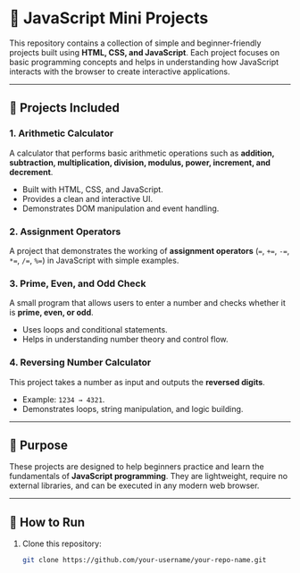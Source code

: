 # 🔢 JavaScript Mini Projects  

This repository contains a collection of simple and beginner-friendly projects built using **HTML, CSS, and JavaScript**. Each project focuses on basic programming concepts and helps in understanding how JavaScript interacts with the browser to create interactive applications.  

---

## 📂 Projects Included  

### 1. Arithmetic Calculator  
A calculator that performs basic arithmetic operations such as **addition, subtraction, multiplication, division, modulus, power, increment, and decrement**.  
- Built with HTML, CSS, and JavaScript.  
- Provides a clean and interactive UI.  
- Demonstrates DOM manipulation and event handling.  

### 2. Assignment Operators  
A project that demonstrates the working of **assignment operators** (`=`, `+=`, `-=`, `*=`, `/=`, `%=`) in JavaScript with simple examples.  

### 3. Prime, Even, and Odd Check  
A small program that allows users to enter a number and checks whether it is **prime, even, or odd**.  
- Uses loops and conditional statements.  
- Helps in understanding number theory and control flow.  

### 4. Reversing Number Calculator  
This project takes a number as input and outputs the **reversed digits**.  
- Example: `1234 → 4321`.  
- Demonstrates loops, string manipulation, and logic building.  

---

## 🎯 Purpose  
These projects are designed to help beginners practice and learn the fundamentals of **JavaScript programming**. They are lightweight, require no external libraries, and can be executed in any modern web browser.  

---

## 🚀 How to Run  
1. Clone this repository:  
   ```bash
   git clone https://github.com/your-username/your-repo-name.git
